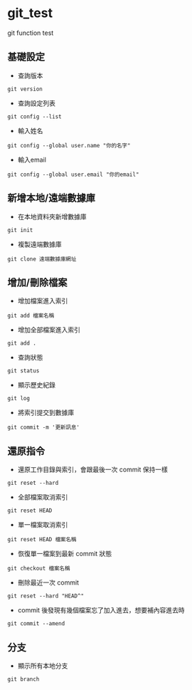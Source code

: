 # git_test
git function test

## 基礎設定

* 查詢版本
```
git version
```

* 查詢設定列表
```
git config --list
```

* 輸入姓名
```
git config --global user.name "你的名字"
```

* 輸入email
```
git config --global user.email "你的email"
```

## 新增本地/遠端數據庫

* 在本地資料夾新增數據庫
```
git init
```

* 複製遠端數據庫
```
git clone 遠端數據庫網址
```

## 增加/刪除檔案

* 增加檔案進入索引
```
git add 檔案名稱
```

* 增加全部檔案進入索引
```
git add .
```

* 查詢狀態
```
git status
```

* 顯示歷史紀錄
```
git log
```

* 將索引提交到數據庫
```
git commit -m '更新訊息'
```

## 還原指令
* 還原工作目錄與索引，會跟最後一次 commit 保持一樣
```
git reset --hard
```

* 全部檔案取消索引
```
git reset HEAD
```

* 單一檔案取消索引
```
git reset HEAD 檔案名稱
```

* 恢復單一檔案到最新 commit 狀態
```
git checkout 檔案名稱
```

* 刪除最近一次 commit 
```
git reset --hard "HEAD^"
```

* commit 後發現有幾個檔案忘了加入進去，想要補內容進去時
```
git commit --amend
```

## 分支

* 顯示所有本地分支
```
git branch
```
